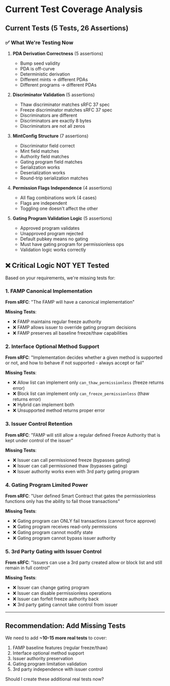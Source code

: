 # Current Test Coverage Analysis

## Current Tests (5 Tests, 26 Assertions)

### ✅ What We're Testing Now

1. **PDA Derivation Correctness** (5 assertions)
   - Bump seed validity
   - PDA is off-curve
   - Deterministic derivation
   - Different mints → different PDAs
   - Different programs → different PDAs

2. **Discriminator Validation** (5 assertions)
   - Thaw discriminator matches sRFC 37 spec
   - Freeze discriminator matches sRFC 37 spec
   - Discriminators are different
   - Discriminators are exactly 8 bytes
   - Discriminators are not all zeros

3. **MintConfig Structure** (7 assertions)
   - Discriminator field correct
   - Mint field matches
   - Authority field matches
   - Gating program field matches
   - Serialization works
   - Deserialization works
   - Round-trip serialization matches

4. **Permission Flags Independence** (4 assertions)
   - All flag combinations work (4 cases)
   - Flags are independent
   - Toggling one doesn't affect the other

5. **Gating Program Validation Logic** (5 assertions)
   - Approved program validates
   - Unapproved program rejected
   - Default pubkey means no gating
   - Must have gating program for permissionless ops
   - Validation logic works correctly

## ❌ Critical Logic NOT YET Tested

Based on your requirements, we're missing tests for:

### 1. FAMP Canonical Implementation
**From sRFC**: "The FAMP will have a canonical implementation"

**Missing Tests**:
- ❌ FAMP maintains regular freeze authority
- ❌ FAMP allows issuer to override gating program decisions
- ❌ FAMP preserves all baseline freeze/thaw capabilities

### 2. Interface Optional Method Support
**From sRFC**: "Implementation decides whether a given method is supported or not, and how to behave if not supported - always accept or fail"

**Missing Tests**:
- ❌ Allow list can implement only `can_thaw_permissionless` (freeze returns error)
- ❌ Block list can implement only `can_freeze_permissionless` (thaw returns error)
- ❌ Hybrid can implement both
- ❌ Unsupported method returns proper error

### 3. Issuer Control Retention
**From sRFC**: "FAMP will still allow a regular defined Freeze Authority that is kept under control of the issuer"

**Missing Tests**:
- ❌ Issuer can call permissioned freeze (bypasses gating)
- ❌ Issuer can call permissioned thaw (bypasses gating)
- ❌ Issuer authority works even with 3rd party gating program

### 4. Gating Program Limited Power
**From sRFC**: "User defined Smart Contract that gates the permissionless functions only has the ability to fail those transactions"

**Missing Tests**:
- ❌ Gating program can ONLY fail transactions (cannot force approve)
- ❌ Gating program receives read-only permissions
- ❌ Gating program cannot modify state
- ❌ Gating program cannot bypass issuer authority

### 5. 3rd Party Gating with Issuer Control
**From sRFC**: "Issuers can use a 3rd party created allow or block list and still remain in full control"

**Missing Tests**:
- ❌ Issuer can change gating program
- ❌ Issuer can disable permissionless operations
- ❌ Issuer can forfeit freeze authority back
- ❌ 3rd party gating cannot take control from issuer

---

## Recommendation: Add Missing Tests

We need to add **~10-15 more real tests** to cover:
1. FAMP baseline features (regular freeze/thaw)
2. Interface optional method support
3. Issuer authority preservation
4. Gating program limitation validation
5. 3rd party independence with issuer control

Should I create these additional real tests now?

